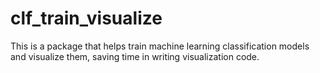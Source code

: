 # clf_train_visualize
This is a package that helps train machine learning classification models and visualize them, saving time in writing visualization code.
